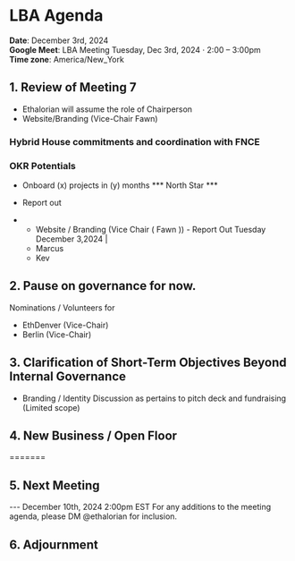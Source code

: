 # LBA Agenda

**Date**: December 3rd, 2024  
**Google Meet**: LBA Meeting Tuesday, Dec 3rd, 2024 · 2:00 – 3:00pm  
**Time zone**: America/New_York

## 1. Review of Meeting 7   
- Ethalorian will assume the role of Chairperson
- Website/Branding (Vice-Chair Fawn)


###  Hybrid House commitments and coordination with FNCE

### OKR Potentials
- Onboard (x) projects in (y) months  *** North Star ***

- Report out
- - Website / Branding (Vice Chair ( Fawn )) - Report Out Tuesday December 3,2024 | 
  - Marcus
  - Kev

## 2. Pause on governance for now.
Nominations / Volunteers for 
- EthDenver (Vice-Chair)
- Berlin (Vice-Chair)

## 3. Clarification of Short-Term Objectives Beyond Internal Governance
- Branding / Identity Discussion as pertains to pitch deck and fundraising (Limited scope)

## 4. New Business / Open Floor



 
=======
## 5. Next Meeting

---  December 10th, 2024 2:00pm EST
For any additions to the meeting agenda, please DM @ethalorian for inclusion.



## 6. Adjournment

